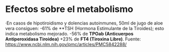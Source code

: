 
# Efectos sobre el metabolismo

·En casos de hipotiroidismo y dolencias autoinmunes, 50ml de jugo de aloe vera consiguen:
	-61% de **TSH (Hormona Estimulante de la Tiroides); esto indica metabolismo mejorado.
	-56% de **TPOab (Anticuerpos Antiperoxidasa Tiroidea)**
	+23% de **FT4 (Tiroxina Libre)**.
	Fuente: https://www.ncbi.nlm.nih.gov/pmc/articles/PMC5842288/

